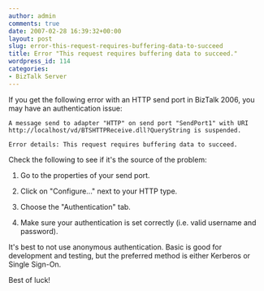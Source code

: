 ```yaml
---
author: admin
comments: true
date: 2007-02-28 16:39:32+00:00
layout: post
slug: error-this-request-requires-buffering-data-to-succeed
title: Error "This request requires buffering data to succeed."
wordpress_id: 114
categories:
- BizTalk Server
---
```


If you get the following error with an HTTP send port in BizTalk 2006, you may have an authentication issue:

	A message send to adapter "HTTP" on send port "SendPort1" with URI http://localhost/vd/BTSHTTPReceive.dll?QueryString is suspended.
 
	Error details: This request requires buffering data to succeed.

Check the following to see if it's the source of the problem:

1. Go to the properties of your send port.

2. Click on "Configure..." next to your HTTP type.

3. Choose the "Authentication" tab.

4. Make sure your authentication is set correctly (i.e. valid username and password).

It's best to not use anonymous authentication. Basic is good for development and testing, but the preferred method is either Kerberos or Single Sign-On.

Best of luck!
